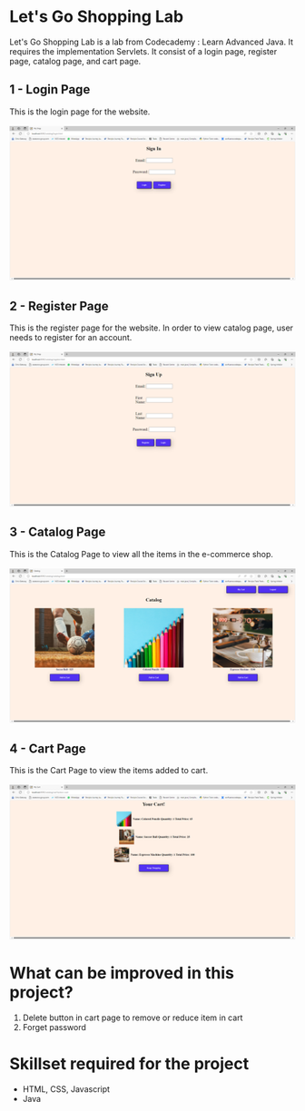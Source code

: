# Let's Go Shopping Lab
Let's Go Shopping Lab is a lab from Codecademy : Learn Advanced Java. It requires the implementation Servlets.
It consist of a login page, register page, catalog page, and cart page.

## 1 - Login Page
This is the login page for the website.
<br />
<br />
![Image of Home Page](https://github.com/victorjongsoon/LetsGoShoppingLab/blob/main/img/Login%20Page.PNG)

## 2 - Register Page
This is the register page for the website. In order to view catalog page, user needs to 
register for an account.
<br />
<br />
![Image of Sign Up Page](https://github.com/victorjongsoon/LetsGoShoppingLab/blob/main/img/Register%20Page.PNG)

## 3 - Catalog Page
This is the Catalog Page to view all the items in the e-commerce shop.
<br />
<br />
![Image of Login Page](https://github.com/victorjongsoon/LetsGoShoppingLab/blob/main/img/Catalog%20Page.PNG)

## 4 - Cart Page
This is the Cart Page to view the items added to cart.
<br />
<br />
![Image of Login Page](https://github.com/victorjongsoon/LetsGoShoppingLab/blob/main/img/Cart%20Page.PNG)

# What can be improved in this project?
1. Delete button in cart page to remove or reduce item in cart
2. Forget password 

# Skillset required for  the project
* HTML, CSS, Javascript
* Java

